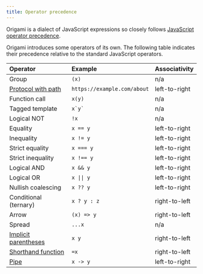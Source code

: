 ```yaml
---
title: Operator precedence
---
```


Origami is a dialect of JavaScript expressions so closely follows [JavaScript operator precedence](https://developer.mozilla.org/en-US/docs/Web/JavaScript/Reference/Operators/Operator_precedence).

Origami introduces some operators of its own. The following table indicates their precedence relative to the standard JavaScript operators.

| Operator                                                    | Example                       | Associativity |
| :---------------------------------------------------------- | :---------------------------- | :------------ |
| Group                                                       | `(x)`                         | n/a           |
| [Protocol with path](syntax.html#namespaces)                | `https://example.com/about`   | left-to-right |
| Function call                                               | `x(y)`                        | n/a           |
| Tagged template                                             | `` x`y` ``                    | n/a           |
| Logical NOT                                                 | `!x`                          | n/a           |
| Equality                                                    | `x == y`                      | left-to-right |
| Inequality                                                  | `x != y`                      | left-to-right |
| Strict equality                                             | `x === y`                     | left-to-right |
| Strict inequality                                           | `x !== y`                     | left-to-right |
| Logical AND                                                 | `x && y`                      | left-to-right |
| Logical OR                                                  | <code>x &#124;&#124; y</code> | left-to-right |
| Nullish coalescing                                          | `x ?? y`                      | left-to-right |
| Conditional (ternary)                                       | `x ? y : z`                   | right-to-left |
| Arrow                                                       | `(x) => y`                    | right-to-left |
| Spread                                                      | `...x`                        | n/a           |
| [Implicit parentheses](syntax.html#function-calls)          | `x y`                         | right-to-left |
| [Shorthand function](syntax.html#lambdas-unnamed-functions) | `=x`                          | right-to-left |
| [Pipe](syntax.html#pipe-operator)                           | `x -> y`                      | left-to-right |
